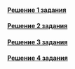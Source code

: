 #### [Решение 1 задания](YLabTask1/src)
#### [Решение 2 задания](YLabTask2/src)
#### [Решение 3 задания](YLabTask3\src\main\java)
#### [Решение 4 задания](YLabTask4\src\main\java\io\ylab\intensive\lesson04)

